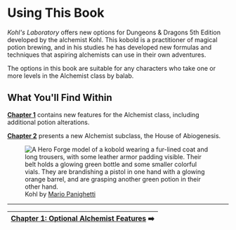 # Using This Book

_Kohl's Laboratory_ offers new options for Dungeons & Dragons 5th Edition developed by the alchemist Kohl. This kobold is a practitioner of magical potion brewing, and in his studies he has developed new formulas and techniques that aspiring alchemists can use in their own adventures.

The options in this book are suitable for any characters who take one or more levels in the Alchemist class by balab.

## What You'll Find Within

**[Chapter 1](ch-1-optional-alchemist-features.md)** contains new features for the Alchemist class, including additional potion alterations.

**[Chapter 2](ch-2-alchemist-subclass-house-of-abiogenesis.md)** presents a new Alchemist subclass, the House of Abiogenesis.

<figure>
  <img src="kohl-mario-panighetti.png" alt="A Hero Forge model of a kobold wearing a fur-lined coat and long trousers, with some leather armor padding visible. Their belt holds a glowing green bottle and some smaller colorful vials. They are brandishing a pistol in one hand with a glowing orange barrel, and are grasping another green potion in their other hand." />
  <figcaption>Kohl by <a href="https://mario.panighetti.net">Mario Panighetti</a></figcaption>
</figure>

---

| [Chapter 1: Optional Alchemist Features](ch-1-optional-alchemist-features.md) ➡️ |
|-:|
